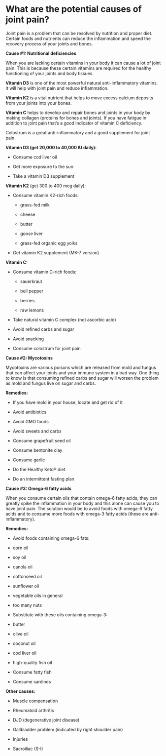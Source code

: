# What are the potential causes of joint pain?

Joint pain is a problem that can be resolved by nutrition and proper diet. Certain foods and nutrients can reduce the inflammation and speed the recovery process of your joints and bones.

**Cause #1: Nutritional deficiencies**

When you are lacking certain vitamins in your body it can cause a lot of joint pain. This is because these certain vitamins are required for the healthy functioning of your joints and body tissues.

**Vitamin D3** is one of the most powerful natural anti-inflammatory vitamins. It will help with joint pain and reduce inflammation.

**Vitamin K2** is a vital nutrient that helps to move excess calcium deposits from your joints into your bones.

**Vitamin C** helps to develop and repair bones and joints in your body by making collagen (proteins for bones and joints). If you have fatigue in addition to joint pain that’s a good indicator of vitamin C deficiency.

Colostrum is a great anti-inflammatory and a good supplement for joint pain.

**Vitamin D3 (get 20,000 to 40,000 IU daily):**

- Consume cod liver oil

- Get more exposure to the sun

- Take a vitamin D3 supplement

**Vitamin K2** (get 300 to 400 mcg daily):

- Consume vitamin K2-rich foods:

    - grass-fed milk

    - cheese

    - butter

    - goose liver

    - grass-fed organic egg yolks

- Get vitamin K2 supplement (MK-7 version)

**Vitamin C:**

- Consume vitamin C-rich foods:

    - sauerkraut

    - bell pepper

    - berries

    - raw lemons

- Take natural vitamin C complex (not ascorbic acid)

- Avoid refined carbs and sugar

- Avoid snacking

- Consume colostrum for joint pain

**Cause #2: Mycotoxins**

Mycotoxins are various poisons which are released from mold and fungus that can affect your joints and your immune system in a bad way. One thing to know is that consuming refined carbs and sugar will worsen the problem as mold and fungus live on sugar and carbs.

**Remedies:**

- If you have mold in your house, locate and get rid of it

- Avoid antibiotics

- Avoid GMO foods

- Avoid sweets and carbs

- Consume grapefruit seed oil

- Consume bentonite clay

- Consume garlic

- Do the Healthy Keto® diet

- Do an intermittent fasting plan

**Cause #3: Omega-6 fatty acids**

When you consume certain oils that contain omega-6 fatty acids, they can greatly spike the inflammation in your body and this alone can cause you to have joint pain. The solution would be to avoid foods with omega-6 fatty acids and to consume more foods with omega-3 fatty acids (these are anti-inflammatory).

**Remedies:**

- Avoid foods containing omega-6 fats:

- corn oil

- soy oil

- canola oil

- cottonseed oil

- sunflower oil

- vegetable oils in general

- too many nuts

- Substitute with these oils containing omega-3:

- butter

- olive oil

- coconut oil

- cod liver oil

- high-quality fish oil

- Consume fatty fish

- Consume sardines

**Other causes:**

- Muscle compensation

- Rheumatoid arthritis

- DJD (degenerative joint disease)

- Gallbladder problem (indicated by right shoulder pain)

- Injuries

- Sacroiliac (S-I)
